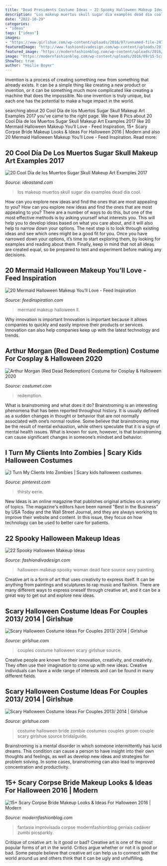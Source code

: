 ```yaml
---
title: "Dead Presidents Costume Ideas ~ 22 Spooky Halloween Makeup Ideas"
description: "Los makeup muertos skull sugar dia examples dead día cool"
date: "2022-10-29"
categories:
- "ideas"
tags: ["ideas"]
images:
- "https://www.girlshue.com/wp-content/uploads/2016/07/unnamed-file-2471.jpg"
featuredImage: "http://www.fashiondivadesign.com/wp-content/uploads/2013/10/woman-make-up-halloween.jpg"
featured_image: "https://modernfashionblog.com/wp-content/uploads/2016/09/15-Scary-Corpse-Bride-Makeup-Looks-Ideas-For-Halloween-2016-11.jpg"
image: "https://modernfashionblog.com/wp-content/uploads/2016/09/15-Scary-Corpse-Bride-Makeup-Looks-Ideas-For-Halloween-2016-11.jpg"
ShowToc: true
author: "Hailie Boyer"
---
```



Invention is a process of creating something new from something that already exists. It can be a simple thing like creating a new product or invention, or it can be something much more complicated like creating a machine that does the impossible. No one invention is truly unique, but each one has the potential to make a huge impact in the world.

	

		
searching about 20 Cool Día de los Muertos Sugar Skull Makeup Art Examples 2017 you've came to the right page. We have 8 Pics about 20 Cool Día de los Muertos Sugar Skull Makeup Art Examples 2017 like 20 Mermaid Halloween Makeup You’ll Love - Feed Inspiration, 15+ Scary Corpse Bride Makeup Looks &amp; Ideas For Halloween 2016 | Modern and also 20 Mermaid Halloween Makeup You’ll Love - Feed Inspiration. Read more:
		
    
## 20 Cool Día De Los Muertos Sugar Skull Makeup Art Examples 2017

<img loading=lazy src="https://ideastand.com/wp-content/uploads/2014/05/dia-de-los-muertos/11-day-of-the-dead-make-up.jpg" onerror="this.onerror=null;this.src='https://tse3.mm.bing.net/th?id=OIP.RAcfF7n2-vRDyyR8OlxolQHaJ0&amp;pid=15.1';" alt="20 Cool Día de los Muertos Sugar Skull Makeup Art Examples 2017">

_Source: ideastand.com_

>los makeup muertos skull sugar dia examples dead día cool. 

	

How can you explore new ideas and find the ones that are most appealing to you?
How can you explore new ideas and find the ones that are most appealing to you? There are a number of ways to do this, but one of the most effective methods is by asking yourself what interests you. This will help you to develop ideas based on what you care about, and it will also help to narrow down your options. The next step is to look through existing ideas and see which ones might be a good fit for you. Once you have narrowed down your options, it’s time to start exploring them, by looking for examples and reading about them. Finally, keep in mind that not all ideas are created equal, so be prepared to test and experiment before making any decisions.

    
## 20 Mermaid Halloween Makeup You’ll Love - Feed Inspiration

<img loading=lazy src="http://feedinspiration.com/wp-content/uploads/2016/08/Halloween-Mermaid-Makeup-Idea.jpg" onerror="this.onerror=null;this.src='https://tse3.mm.bing.net/th?id=OIP.df-tXUoOrZHDQIt6ZIwcXQHaLK&amp;pid=15.1';" alt="20 Mermaid Halloween Makeup You’ll Love - Feed Inspiration">

_Source: feedinspiration.com_

>mermaid makeup halloween ll. 

	

Why innovation is important
Innovation is important because it allows companies to quickly and easily improve their products or services. Innovation can also help companies keep up with the latest technology and trends.

    
## Arthur Morgan (Red Dead Redemption) Costume For Cosplay &amp; Halloween 2020

<img loading=lazy src="https://www.costumet.com/images/games/red-dead-redemption/arthur-morgan/cover.jpg" onerror="this.onerror=null;this.src='https://tse2.mm.bing.net/th?id=OIP.j2pj3Bc9_afGsa9nxZim5wHaDt&amp;pid=15.1';" alt="Arthur Morgan (Red Dead Redemption) Costume for Cosplay &amp; Halloween 2020">

_Source: costumet.com_

>redemption. 

	

What is brainstroming and what does it do?
Brainstroming is an interesting phenomena that has been reported throughout history. It is usually defined as a sudden changes in thought or behavior that are not normally associated with one’s normal routine. Some believe that brainstroming may be the result of mental exhaustion, while others speculate that it is a sign of mental health issues. What is known for sure, however, is that brainstroming can cause significant changes in someone’s mindset and behavior.

    
## I Turn My Clients Into Zombies | Scary Kids Halloween Costumes

<img loading=lazy src="https://i.pinimg.com/736x/8c/7d/78/8c7d78dd635aeac3a74cf2e6c117a841.jpg" onerror="this.onerror=null;this.src='https://tse4.mm.bing.net/th?id=OIP.9tvhnD5i-VeCJXbeQku8wgHaLH&amp;pid=15.1';" alt="I Turn My Clients Into Zombies | Scary kids halloween costumes">

_Source: pinterest.com_

>thirsty eerie. 

	

New Ideas is an online magazine that publishes original articles on a variety of topics. The magazine's editors have been named "Best in the Business" by USA Today and the Wall Street Journal, and they are always working to improve their website and content. In this issue, they focus on how technology can be used to better care for patients.

    
## 22 Spooky Halloween Makeup Ideas

<img loading=lazy src="http://www.fashiondivadesign.com/wp-content/uploads/2013/10/woman-make-up-halloween.jpg" onerror="this.onerror=null;this.src='https://tse2.mm.bing.net/th?id=OIP.cHnYzy5xWP8-ZAJlv_k7lQHaKl&amp;pid=15.1';" alt="22 Spooky Halloween Makeup Ideas">

_Source: fashiondivadesign.com_

>halloween makeup spooky woman dead face source sexy painting. 

	

Creative art is a form of art that uses creativity to express itself. It can be anything from paintings and sculptures to rap music and fashion. There are many different ways to express oneself through creative art, and it can be a great way to get out and explore new ideas.

    
## Scary Halloween Costume Ideas For Couples 2013/ 2014 | Girlshue

<img loading=lazy src="https://www.girlshue.com/wp-content/uploads/2016/07/unnamed-file-2465.jpg" onerror="this.onerror=null;this.src='https://tse3.mm.bing.net/th?id=OIP.FxOthRVqcQeuZPPZX8eZ5gAAAA&amp;pid=15.1';" alt="Scary Halloween Costume Ideas For Couples 2013/ 2014 | Girlshue">

_Source: girlshue.com_

>couples costume halloween scary girlshue source. 

	

Creative people are known for their innovation, creativity, and creativity. They often use their imagination to come up with new ideas. Creative individuals can have a wide range of interests and can be found in many different fields.

    
## Scary Halloween Costume Ideas For Couples 2013/ 2014 | Girlshue

<img loading=lazy src="https://www.girlshue.com/wp-content/uploads/2016/07/unnamed-file-2471.jpg" onerror="this.onerror=null;this.src='https://tse3.mm.bing.net/th?id=OIP.LMGStAkkVl-EvXQbkK0wDwHaLH&amp;pid=15.1';" alt="Scary Halloween Costume Ideas For Couples 2013/ 2014 | Girlshue">

_Source: girlshue.com_

>costume halloween bride zombie costumes couples groom couple scary girlshue source bridalguide. 

	

Brainstroming is a mental disorder in which someone intermittently has lucid dreams. This condition can cause a person to have insight into their own thoughts and feelings, as well as develop new ideas and strategies for problem solving. In some cases, brainstroming can also lead to improved concentration and productivity.

    
## 15+ Scary Corpse Bride Makeup Looks &amp; Ideas For Halloween 2016 | Modern

<img loading=lazy src="https://modernfashionblog.com/wp-content/uploads/2016/09/15-Scary-Corpse-Bride-Makeup-Looks-Ideas-For-Halloween-2016-11.jpg" onerror="this.onerror=null;this.src='https://tse1.mm.bing.net/th?id=OIP.YFJqRYWzGzldt2DkCkBWgQAAAA&amp;pid=15.1';" alt="15+ Scary Corpse Bride Makeup Looks &amp; Ideas For Halloween 2016 | Modern">

_Source: modernfashionblog.com_

>fantasia improvisada corpse modernfashionblog geniais cadáver zumbi picsparkly. 

	

Critique of creative art: Is it good or bad?
Creative art is one of the most popular forms of art in the world. Critics argue whether or not it is good or bad. Some people believe that creative art can help us to connect with the world around us and others think that it can be ugly and unfulfilling.

